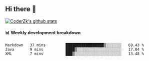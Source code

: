 ## Hi there 👋

[![CoderZk's github stats](https://github-readme-stats.vercel.app/api?username=zhoukuo123&show_icons=true&count_private=true)](https://github.com/anuraghazra/github-readme-stats)

#### :bar_chart: Weekly development breakdown

<!--START_SECTION:waka-->
```text
Markdown   37 mins         █████████████████▒░░░░░░░   69.43 % 
Java       9 mins          ████▒░░░░░░░░░░░░░░░░░░░░   17.04 % 
XML        7 mins          ███▒░░░░░░░░░░░░░░░░░░░░░   13.48 % 
```
<!--END_SECTION:waka-->
